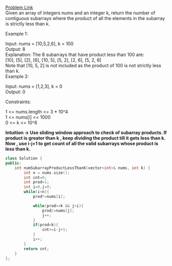 [Problem Link](https://leetcode.com/problems/subarray-product-less-than-k/description/?envType=daily-question&envId=2024-03-27)<br>
Given an array of integers nums and an integer k, return the number of contiguous subarrays where the product of all the elements in the subarray is strictly less than k.<br>

 

Example 1:<br>

Input: nums = [10,5,2,6], k = 100<br>
Output: 8<br>
Explanation: The 8 subarrays that have product less than 100 are:<br>
[10], [5], [2], [6], [10, 5], [5, 2], [2, 6], [5, 2, 6]<br>
Note that [10, 5, 2] is not included as the product of 100 is not strictly less than k.<br>
Example 2:<br>

Input: nums = [1,2,3], k = 0<br>
Output: 0<br>
 

Constraints:<br>

1 <= nums.length <= 3 * 10^4<br>
1 <= nums[i] <= 1000<br>
0 <= k <= 10^6<br>

__Intuition -> Use sliding window approach to check of subarray products. If product is greater than k , keep dividing the product till it gets less than k. Now , use i-j+1 to get count of all the valid subarrays whose product is less than k.__

```C++
class Solution {
public:
    int numSubarrayProductLessThanK(vector<int>& nums, int k) {
        int n = nums.size();
        int cnt=0;
        int prod=1;
        int i=0,j=0;
        while(i<n){
            prod*=nums[i];

            while(prod>=k && j<i){
                prod/=nums[j];
                j++;
            }
            if(prod<k){
                cnt+=i-j+1;
            }
            i++;
        }
        return cnt;
    }
};
```
